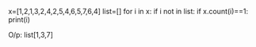 
x=[1,2,1,3,2,4,2,5,4,6,5,7,6,4]
list=[]
for i in x:
    if i not in list:
        if x.count(i)==1:
            print(i)


O/p:
list[1,3,7]
